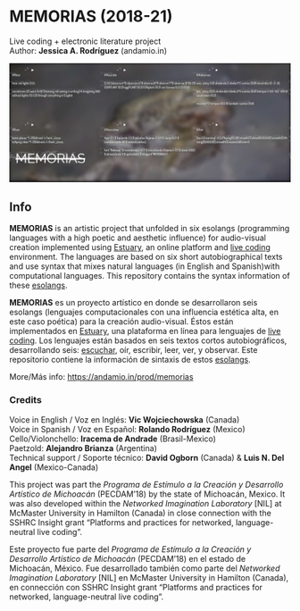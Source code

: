 # MEMORIAS (2018-21)
Live coding + electronic literature project <br/>
Author: **Jessica A. Rodríguez** (andamio.in) <br/>

![MEMORIAS'S IMAGE](/img/memoriasStill6.png)

## Info

**MEMORIAS** is an artistic project that unfolded in six esolangs (programming languages ​​with a high poetic and aesthetic influence) for audio-visual creation implemented using [Estuary](https://estuary.mcmaster.ca/), an online platform and [live coding](https://en.wikipedia.org/wiki/Live_coding) environment. The languages ​​are based on six short autobiographical texts and use syntax that mixes natural languages (in English and Spanish) ​​with computational languages. This repository contains the syntax information of these [esolangs](/esolangs). <br/>

**MEMORIAS** es un proyecto artístico en donde se desarrollaron seis esolangs (lenguajes computacionales con una influencia estética alta, en este caso poética) para la creación audio-visual. Éstos están implementados en [Estuary](https://estuary.mcmaster.ca/), una plataforma en línea para lenguajes de [live coding](https://es.wikipedia.org/wiki/Live_coding). Los lenguajes están basados en seis textos cortos autobiográficos, desarrollando seis: [escuchar](esolangs/Escribir), oír, escribir, leer, ver, y observar. Este repositorio contiene la información de sintaxis de estos [esolangs](/esolangs).<br/>

More/Más info: https://andamio.in/prod/memorias <br/>

### Credits
Voice in English / Voz en Inglés: **Vic Wojciechowska** (Canada) <br/>
Voice in Spanish / Voz en Español: **Rolando Rodríguez** (Mexico) <br/>
Cello/Violonchello: **Iracema de Andrade** (Brasil-Mexico) <br/>
Paetzold: **Alejandro Brianza** (Argentina) <br/>
Technical support / Soporte técnico:  **David Ogborn** (Canada) & **Luis N. Del Angel** (Mexico-Canada) <br/>

This project was part the *Programa de Estímulo a la Creación y Desarrollo Artístico de Michoacán* (PECDAM’18) by the state of Michoacán, Mexico. It was also developed within the *Networked Imagination Laboratory* [NIL] at McMaster University in Hamilton (Canada) in close connection with the SSHRC Insight grant “Platforms and practices for networked, language-neutral live coding”.

Este proyecto fue parte del *Programa de Estímulo a la Creación y Desarrollo Artístico de Michoacán* (PECDAM’18) en el estado de Michoacán, México. Fue desarrollado también como parte del *Networked Imagination Laboratory* [NIL] en McMaster University in Hamilton (Canada), en connección con SSHRC Insight grant “Platforms and practices for networked, language-neutral live coding”.
